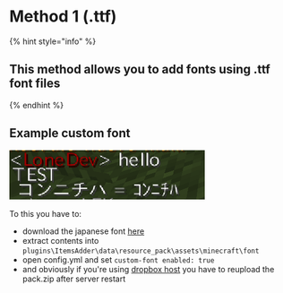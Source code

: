 # Method 1 \(.ttf\)

{% hint style="info" %}
## This method allows you to add fonts using .ttf font files
{% endhint %}

## Example custom font

![](../../../../../.gitbook/assets/immagine%20%285%29.png)

To this you have to:

* download the japanese font [here](http://matteodev.it/spigot/itemsadder/res/v2/font.zip)
* extract contents into `plugins\ItemsAdder\data\resource_pack\assets\minecraft\font`
* open config.yml and set `custom-font enabled: true`
* and obviously if you're using [dropbox host](../../../../resourcepack-hosting/resourcepack-on-dropbox.md) you have to reupload the pack.zip after server restart

